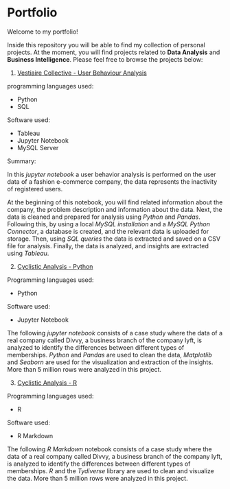 # Portfolio
Welcome to my portfolio! 

Inside this repository you will be able to find my collection of personal projects. At the moment, you will find projects related to **Data Analysis** 
and **Business Intelligence**. Please feel free to browse the projects below:

1. [Vestiaire Collective - User Behaviour Analysis](https://github.com/Matagon/Portfolio/blob/main/Vestiaire_Collective/Analysis_Notebook/vestiare_collective_analysis.ipynb)

programming languages used:
- Python
- SQL

Software used:
- Tableau
- Jupyter Notebook
- MySQL Server

Summary:

In this *jupyter notebook* a user behavior analysis is performed on the user data of a fashion e-commerce company, the data represents the inactivity of 
registered users.

At the beginning of this notebook, you will find related information about the company, the problem description and 
information about the data. Next, the data is cleaned and prepared for analysis using *Python* and *Pandas*. Following this, by using 
a local *MySQL installation* and a *MySQL Python Connector*, a database is created, and the relevant data is uploaded for storage. Then, 
using *SQL queries* the data is extracted and saved on a CSV file for analysis. Finally, the data is analyzed, and insights are extracted using *Tableau*.

2. [Cyclistic Analysis - Python](https://github.com/Matagon/Portfolio/blob/main/Cyclistic_Analysis/Cyclistic_Python/cyclistic_analysis_python.ipynb)

Programming languages used:
- Python

Software used:
- Jupyter Notebook

The following *jupyter notebook* consists of a case study where the data of a real company called Divvy, a business branch of the company lyft, is analyzed to identify the differences between different types of memberships. *Python* and *Pandas* are used to clean the data, *Matplotlib* and *Seaborn* are used for the visualization and
extraction of the insights. More than 5 million rows were analyzed in this project.

3. [Cyclistic Analysis - R](https://www.kaggle.com/code/matagonzalez/cyclistic-analysis-in-r)

Programming languages used:
- R

Software used:
- R Markdown

The following *R Markdown* notebook consists of a case study where the data of a real company called Divvy, a business branch of the company lyft, is analyzed to identify the differences between different types of memberships. *R* and the *Tydiverse* library are used to clean and visualize the data. More than 5 million rows were analyzed in this project.

